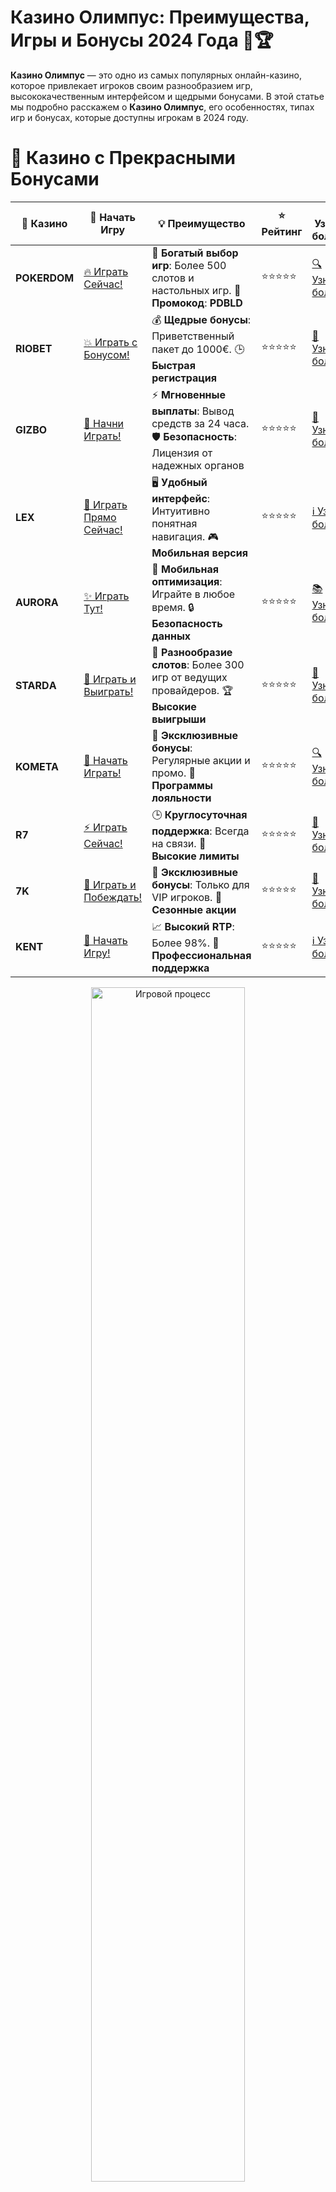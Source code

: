 # **Казино Олимпус: Преимущества, Игры и Бонусы 2024 Года 🎰🏆**

**Казино Олимпус** — это одно из самых популярных онлайн-казино, которое привлекает игроков своим разнообразием игр, высококачественным интерфейсом и щедрыми бонусами. В этой статье мы подробно расскажем о **Казино Олимпус**, его особенностях, типах игр и бонусах, которые доступны игрокам в 2024 году.

# 🌟 Казино с Прекрасными Бонусами

| 🎲 **Казино** | 🔗 **Начать Игру** | 💡 **Преимущество** | ⭐ **Рейтинг** | 🔗 **Узнать больше** | 🆕 **Новая информация** |
|--------------|---------------------|---------------------|----------------|----------------------|-------------------------|
| **POKERDOM**  | [🔥 Играть Сейчас!](https://brandplay.link/4k77v2yx) | 🎉 **Богатый выбор игр**: Более 500 слотов и настольных игр. 🎁 **Промокод**: **PDBLD** | ⭐⭐⭐⭐⭐ | [🔍 Узнать больше](https://brandplay.link/4k77v2yx) | 🏆 **Победители турниров** получают эксклюзивные подарки! |
| **RIOBET**    | [💥 Играть с Бонусом!](https://brandplay.link/7xBLTPyj) | 💰 **Щедрые бонусы**: Приветственный пакет до 1000€. 🕒 **Быстрая регистрация** | ⭐⭐⭐⭐⭐ | [📖 Узнать больше](https://brandplay.link/7xBLTPyj) | 💬 **Поддержка 24/7** для комфортной игры в любое время! |
| **GIZBO**     | [🚀 Начни Играть!](https://brandplay.link/bprXw4YV) | ⚡ **Мгновенные выплаты**: Вывод средств за 24 часа. 🛡️ **Безопасность**: Лицензия от надежных органов | ⭐⭐⭐⭐⭐ | [📝 Узнать больше](https://brandplay.link/bprXw4YV) | 🔒 **SSL-шифрование** для максимальной безопасности данных игроков. |
| **LEX**       | [💎 Играть Прямо Сейчас!](https://brandplay.link/zW4hdDFV) | 🖥️ **Удобный интерфейс**: Интуитивно понятная навигация. 🎮 **Мобильная версия** | ⭐⭐⭐⭐⭐ | [ℹ️ Узнать больше](https://brandplay.link/zW4hdDFV) | 📱 **Поддержка всех мобильных устройств** для удобства игры в любом месте. |
| **AURORA**    | [✨ Играть Тут!](https://10trafic-stat2.com/click/668546556bcc6313411604bd/6766/13032/subaccount) | 📱 **Мобильная оптимизация**: Играйте в любое время. 🔒 **Безопасность данных** | ⭐⭐⭐⭐⭐ | [📚 Узнать больше](https://10trafic-stat2.com/click/668546556bcc6313411604bd/6766/13032/subaccount) | 🌍 **Международная лицензия** на деятельность в разных странах. |
| **STARDА**    | [🎉 Играть и Выиграть!](https://brandplay.link/fB7xwRFL) | 🎰 **Разнообразие слотов**: Более 300 игр от ведущих провайдеров. 🏆 **Высокие выигрыши** | ⭐⭐⭐⭐⭐ | [🔎 Узнать больше](https://brandplay.link/fB7xwRFL) | 🎉 **Ежемесячные турниры** с крупными призами! |
| **KOMETA**    | [🎁 Начать Играть!](https://brandplay.link/8ZymQJV8) | 🎁 **Эксклюзивные бонусы**: Регулярные акции и промо. 🔄 **Программы лояльности** | ⭐⭐⭐⭐⭐ | [🔍 Узнать больше](https://brandplay.link/8ZymQJV8) | 🌟 **Персонализированные предложения** для долгосрочных игроков. |
| **R7**        | [⚡ Играть Сейчас!](https://brandplay.link/bMd3Yjsw) | 🕒 **Круглосуточная поддержка**: Всегда на связи. 💸 **Высокие лимиты** | ⭐⭐⭐⭐⭐ | [📖 Узнать больше](https://brandplay.link/bMd3Yjsw) | 🎯 **Рейтинг игроков** для лучших участников. |
| **7K**        | [🎯 Играть и Побеждать!](https://brandplay.link/BvQyFShp) | 🌟 **Эксклюзивные бонусы**: Только для VIP игроков. 🎉 **Сезонные акции** | ⭐⭐⭐⭐⭐ | [📝 Узнать больше](https://brandplay.link/BvQyFShp) | 🥇 **Особые привилегии** для постоянных игроков. |
| **KENT**      | [🔑 Начать Игру!](https://brandplay.link/Fv2WP3js) | 📈 **Высокий RTP**: Более 98%. 💼 **Профессиональная поддержка** | ⭐⭐⭐⭐⭐ | [ℹ️ Узнать больше](https://brandplay.link/Fv2WP3js) | 💬 **Поддержка на нескольких языках** для удобства игроков. |

<div align="center"> <img src="https://i.pinimg.com/originals/1d/b3/25/1db325483acbe642c6d4e6fdd73a4988.gif" alt="Игровой процесс" width="70%"> </div>
---

# 🚀 Быстрые Выигрыши и Поддержка

| 🎲 **Казино** | 🔗 **Начать Игру** | 💡 **Преимущество** | ⭐ **Рейтинг** | 🔗 **Узнать больше** | 🆕 **Новая информация** |
|--------------|---------------------|---------------------|----------------|----------------------|-------------------------|
| **GAMA**      | [🎯 Играть Прямо Сейчас!](https://brandplay.link/j6NMKsDz) | 🔍 **Интуитивный интерфейс**: Легкость использования. 🏅 **Престижные турниры** | ⭐⭐⭐⭐☆ | [🔎 Узнать больше](https://brandplay.link/j6NMKsDz) | 🏆 **Турниры с большими призами** каждый месяц. |
| **ONION**     | [💥 Играть и Выигрывать!](https://brandplay.link/zBGRVpQ9) | 🤑 **Низкие ставки**: Идеально для начинающих. 🔄 **Быстрые выводы** | ⭐⭐⭐⭐☆ | [🔍 Узнать больше](https://brandplay.link/zBGRVpQ9) | 🎮 **Казино для новичков** с простыми правилами. |
| **ЧЕМПИОН**   | [🏅 Играть в Турнире!](https://temon-gter.cfd/go/lRq?p80412p304504pcc44t17455) | 🏅 **Лояльная программа**: Награды за активность. 🎁 **Ежемесячные бонусы** | ⭐⭐⭐⭐☆ | [📖 Узнать больше](https://temon-gter.cfd/go/lRq?p80412p304504pcc44t17455) | 🥇 **Турниры и лояльность** — каждый шаг вознаграждается. |
| **VAVADA**    | [🚀 Играть Без Ожидания!](https://vavadapartner.pro/?promo=ea5c9275-6854-4505-94fc-95ab18221945-linkb2) | 🚀 **Быстрая регистрация**: Начните играть мгновенно. 🔐 **Безопасные транзакции** | ⭐⭐⭐⭐☆ | [📝 Узнать больше](https://vavadapartner.pro/?promo=ea5c9275-6854-4505-94fc-95ab18221945-linkb2) | 🏆 **Программа для новых игроков** с бонусами за регистрацию. |
| **FRIENDS**   | [🎉 Играть и Развлекаться!](https://gofriends.mba/linkb2) | 🤝 **Социальные игры**: Играйте с друзьями. 🌐 **Мультиплатформенность** | ⭐⭐⭐⭐☆ | [ℹ️ Узнать больше](https://gofriends.mba/linkb2) | 🎮 **Играйте с друзьями** и зарабатывайте бонусы за совместные действия. |
| **1WIN**      | [⚡ Играть и Выигрывать!](https://brandplay.link/smXVpBbG) | 🏆 **Спортивные ставки**: Широкий выбор видов спорта. 💵 **Высокие коэффициенты** | ⭐⭐⭐⭐☆ | [📚 Узнать больше](https://brandplay.link/smXVpBbG) | ⚽ **Бонусы на спортивные ставки** для активных игроков. |
| **DRIP**      | [💥 Играть Сразу!](https://drp-ircp01.com/c07e6a3db) | 🌐 **Инновационные игры**: Новейшие игровые технологии. 🛡️ **Высокая безопасность** | ⭐⭐⭐⭐☆ | [🔎 Узнать больше](https://drp-ircp01.com/c07e6a3db) | 🔧 **Инновационные функции** для удобства игры. |
| **JOYCASINO** | [🎰 Играть И Побеждать!](https://rpc30.call2me.pro/?/ru/registration?apkpop=0&partner=p24970p3291217pc98f) | 🎁 **Приятные бонусы**: Ежедневные акции и подарки. 🕹️ **Разнообразие игр** | ⭐⭐⭐⭐☆ | [🔍 Узнать больше](https://rpc30.call2me.pro/?/ru/registration?apkpop=0&partner=p24970p3291217pc98f) | 🎉 **Щедрые фриспины** для новых игроков. |
| **PLAYFORTUNA** | [🔥 Играть С Бонусом!](https://fortunapromo.net/alt/playfortuna/registration?0dc4a9362a71feb7e3f165fb8e766f70) | 🎉 **Регулярные акции**: Бонусы, фриспины и многое другое. 🏅 **Турниры** | ⭐⭐⭐⭐☆ | [📚 Узнать больше](https://fortunapromo.net/alt/playfortuna/registration?0dc4a9362a71feb7e3f165fb8e766f70) | 🎯 **Выгодные предложения** на популярные игры. |
| **SYKAA**     | [💸 Играть Сейчас!](https://s-two-way.com/?source=linkb2&pid=30697) | 💸 **Доступные ставки**: Идеально для новичков. 🎁 **Щедрые бонусы** | ⭐⭐⭐⭐☆ | [🔍 Узнать больше](https://s-two-way.com/?source=linkb2&pid=30697) | 💥 **Акции с большими бонусами** для новичков и опытных игроков. |

<div align="center"> <img src="https://schaeffers-cdn.s3.amazonaws.com/images/default-source/schaeffers-cdn-images/default-images/sectors/bigstock-casino-gambling-concept-with-f-369012793.jpg?sfvrsn=493ad806_4" alt="Игровой процесс" width="70%"> </div>
---

# 💸 Казино с Привлекательными Программами Лояльности

| 🎲 **Казино** | 🔗 **Начать Игру** | 💡 **Преимущество** | ⭐ **Рейтинг** | 🔗 **Узнать больше** | 🆕 **Новая информация** |
|--------------|---------------------|---------------------|----------------|----------------------|-------------------------|
| **KOMETA**    | [🎯 Начни Играть!](https://brandplay.link/8ZymQJV8) | 🎁 **Эксклюзивные бонусы**: Регулярные акции и промо. 🔄 **Программы лояльности** | ⭐⭐⭐⭐⭐ | [🔍 Узнать больше](https://brandplay.link/8ZymQJV8) | 🌟 **Персонализированные предложения** для долгосрочных игроков. |
| **1Xslots**   | [🏅 Играть Прямо Сейчас!](https://brandplay.link/hSB1khtr) | 🎉 **Множество акций**: Еженедельные бонусы и турниры. 🛡️ **Безопасность** | ⭐⭐⭐⭐⭐ | [📚 Узнать больше](https://brandplay.link/hSB1khtr) | 🏅 **Награды за активность**: участники программы лояльности получают специальные привилегии. |
| **R7**        | [🚀 Играть Сейчас!](https://brandplay.link/bMd3Yjsw) | 🕒 **Круглосуточная поддержка**: Всегда на связи. 💸 **Высокие лимиты** | ⭐⭐⭐⭐⭐ | [📖 Узнать больше](https://brandplay.link/bMd3Yjsw) | 💬 **VIP-поддержка** для постоянных игроков с приоритетом. |

<div align="center"> <img src="https://i.pinimg.com/originals/1d/b3/25/1db325483acbe642c6d4e6fdd73a4988.gif" alt="Игровой процесс" width="70%"> </div>
---

## Что Такое Казино Олимпус? 🎮💸

**Казино Олимпус** — это онлайн-платформа, которая предлагает широкий выбор игр, включая слоты, настольные игры, а также лайв-казино с живыми дилерами. Этот сайт отличается высоким качеством обслуживания, удобством интерфейса и множеством бонусных предложений, которые делают игру более выгодной для пользователей.

Основные особенности **Казино Олимпус**:

- **Лицензированное казино**: Казино работает по международным стандартам и имеет соответствующую лицензию.
- **Разнообразие игр**: Слоты, рулетка, блэкджек и другие игры с живыми дилерами.
- **Щедрые бонусы**: Бонусы за регистрацию, фриспины, бонусы на депозиты и другие акции.
- **Удобный интерфейс**: Казино имеет современный дизайн, что облегчает навигацию и делает процесс игры более приятным.

## Какие Игры Доступны в Казино Олимпус? 🎰🃏

**Казино Олимпус** предлагает богатый выбор игр для каждого типа игрока:

### 1. **Слоты** 🎰  
Один из самых популярных разделов в **Казино Олимпус** — это слоты. Здесь вы найдете как классические игровые автоматы, так и новинки с захватывающими бонусами и специальными функциями. Некоторые из самых популярных слотов:

- **Gates of Olympus** — культовый слот с бонусными раундами и множителями.
- **Sweet Bonanza** — яркий слот с уникальной функцией Tumble и фриспинами.
- **Book of Ra** — классический слот, который идеально сочетает в себе простоту и высокие выигрыши.

### 2. **Настольные Игры** 🃏  
Для любителей настольных игр **Казино Олимпус** предлагает рулетку, блэкджек и баккару. Эти игры доступны как в классических, так и в современных вариациях. Вы можете играть как с реальными дилерами, так и против компьютерных оппонентов.

### 3. **Лайв-Казино** 🎥  
**Казино Олимпус** также предлагает раздел с живыми дилерами, где игроки могут насладиться атмосферой настоящего казино. В этом разделе доступны игры, такие как **рулетка**, **блэкджек**, **покер** и другие, которые ведут настоящие дилеры в реальном времени.

### 4. **Видеопокер** ♠️  
Для любителей покера **Казино Олимпус** предлагает различные виды видеопокера. Это отличная возможность испытать свои навыки в покере, не выходя из дома, и выиграть реальные деньги.

## Бонусы и Акции Казино Олимпус 🎁💰

Одной из главных привлекательных черт **Казино Олимпус** являются щедрые бонусы, которые помогают игрокам увеличить свои шансы на выигрыш. Вот какие бонусы доступны для новых и постоянных игроков:

### 1. **Бонусы за Регистрацию** 🎉  
Новые игроки могут получить **щедрый приветственный бонус**, который включает как деньги на счет, так и бесплатные вращения на популярных слотах. Эти бонусы позволяют новичкам быстрее ознакомиться с играми и начать выигрывать.

### 2. **Фриспины** 🎰  
**Казино Олимпус** регулярно проводит акции с фриспинами. Это бонусные вращения на слотах, которые дают шанс на выигрыш без дополнительных затрат.

### 3. **Бонусы на Депозит** 💳  
**Бонусы на депозит** — это бонусы, которые начисляются на ваш депозит, увеличивая баланс и давая дополнительные средства для ставок. Казино часто предоставляет бонусы на первые несколько депозитов, что увеличивает ваши шансы на выигрыш.

### 4. **Кэшбэк** 💸  
**Кэшбэк** — это возврат части проигранных средств. Это отличная акция для игроков, которые потеряли деньги в игре, и помогают минимизировать убытки. Часто казино предлагает **кэшбэк** в размере до 20% в зависимости от уровня игрока.

### 5. **Лояльность и VIP Программы** 🌟  
**Казино Олимпус** также имеет программы лояльности для постоянных игроков. Чем больше вы играете, тем выше ваш статус в казино. VIP-игроки могут получать эксклюзивные бонусы, персональные предложения и приглашения на специальные турниры.

## Как Выбрать Лучшее Казино Олимпус? 🎯

При выборе **Казино Олимпус** важно учитывать несколько факторов:

- **Лицензия и безопасность**: Убедитесь, что казино имеет лицензию и работает в соответствии с международными стандартами.
- **Ассортимент игр**: Проверьте, какие игры предлагает казино, и выберите те, которые вам интересны.
- **Бонусные предложения**: Внимательно ознакомьтесь с бонусами, условиями по вейджеру и другими акциями.
- **Методы оплаты**: Убедитесь, что казино предлагает удобные способы пополнения счета и вывода средств.
- **Отзывы игроков**: Ознакомьтесь с отзывами других игроков, чтобы узнать о репутации казино.

## Почему Стоит Играть в Казино Олимпус? 🏅💥

1. **Большой выбор игр**: Казино предлагает разнообразные игры на любой вкус, включая слоты, настольные игры и игры с живыми дилерами.
2. **Щедрые бонусы**: Казино предоставляет привлекательные бонусы, которые могут значительно увеличить ваш баланс.
3. **Безопасность и лицензия**: Казино имеет международную лицензию, что гарантирует безопасность и честность всех игр.
4. **Удобство интерфейса**: Современный интерфейс и простота навигации позволяют легко найти любимые игры и бонусы.
5. **Доступность на мобильных устройствах**: Казино доступно на мобильных телефонах и планшетах, что позволяет играть в любое время и в любом месте.

## Заключение 🎯🎉

**Казино Олимпус** — это идеальное место для игроков, которые ищут разнообразие, высокие бонусы и увлекательные игры. В 2024 году это казино продолжает радовать игроков новыми предложениями, захватывающими слотами и живыми играми с настоящими дилерами. Если вы ищете надежное и прибыльное место для игры, **Казино Олимпус** будет отличным выбором!

---
*Азартные игры могут вызвать зависимость. Играйте ответственно и выбирайте только лицензированные казино для безопасной игры.*  
